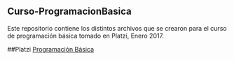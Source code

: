 ## Curso-ProgramacionBasica
Este repositorio contiene los distintos archivos que se crearon para el curso de programación básica tomado en Platzi, Enero 2017.

##Platzi
[Programación Básica](https://platzi.com/clases/programacion-basica/)
